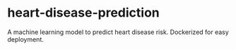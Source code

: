 # heart-disease-prediction
A machine learning model to predict heart disease risk. Dockerized for easy deployment.
